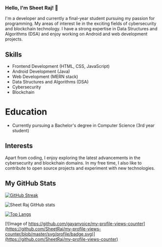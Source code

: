 ### Hello, I'm Sheet Raj! 👋

I'm a  developer and currently a final-year student pursuing my passion for programming. My areas of interest lie in the exciting fields of cybersecurity and blockchain technology. I have a strong expertise in Data Structures and Algorithms (DSA) and enjoy working on Android and web development projects.


## Skills

- Frontend Development (HTML, CSS, JavaScript)
- Android Development (Java)
- Web Development (MERN stack)
- Data Structures and Algorithms (DSA)
- Cybersecurity
- Blockchain

# Education

- Currently pursuing a Bachelor's degree in Computer Science (3rd year student)

## Interests

Apart from coding, I enjoy exploring the latest advancements in the cybersecurity and blockchain domains. In my free time, I also like to contribute to open source projects and experiment with new technologies.

##  My GitHub Stats

[![GitHub Streak](https://github-readme-streak-stats.herokuapp.com?user=SheetRaj&theme=dark&hide_border=true)](https://git.io/streak-stats)

![Sheet Raj GitHub stats](https://github-readme-stats.vercel.app/api?username=SheetRAJ&show_icons=true&theme=vue-dark)

[![Top Langs](https://github-readme-stats.vercel.app/api/top-langs/?username=SheetRaj&layout=compact)](https://github.com/anuraghazra/github-readme-stats)

[![Image of https://github.com/gayanvoice/my-profile-views-counter](https://github.com/SheetRaj/my-profile-views-counter/blob/master/svg/profile/badge.svg)](https://github.com/SheetRaj/my-profile-views-counter)



<!--
**SheetRaj/SheetRaj** is a ✨ _special_ ✨ repository because its `README.md` (this file) appears on your GitHub profile.

Here are some ideas to get you started:

- 🔭 I’m currently working on ...
- 🌱 I’m currently learning ...
- 👯 I’m looking to collaborate on ...
- 🤔 I’m looking for help with ...
- 💬 Ask me about ...
- 📫 How to reach me: ...
- 😄 Pronouns: ...
- ⚡ Fun fact: ...
-->
